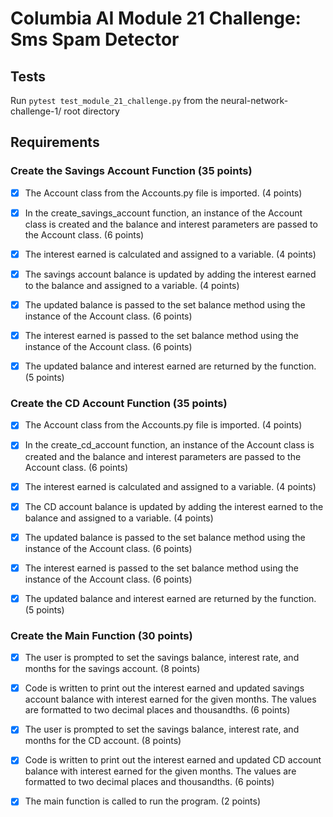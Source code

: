 # Columbia AI Module 21 Challenge: Sms Spam Detector

## Tests
Run `pytest test_module_21_challenge.py` from the neural-network-challenge-1/ root directory

## Requirements

### Create the Savings Account Function (35 points)
- [X] The Account class from the Accounts.py file is imported. (4 points)

- [X] In the create_savings_account function, an instance of the Account class is created and the balance and interest parameters are passed to the Account class. (6 points)

- [X] The interest earned is calculated and assigned to a variable. (4 points)

- [X] The savings account balance is updated by adding the interest earned to the balance and assigned to a variable. (4 points)

- [X] The updated balance is passed to the set balance method using the instance of the Account class. (6 points)

- [X] The interest earned is passed to the set balance method using the instance of the Account class. (6 points)

- [X] The updated balance and interest earned are returned by the function. (5 points)

### Create the CD Account Function (35 points)
- [X] The Account class from the Accounts.py file is imported. (4 points)

- [X] In the create_cd_account function, an instance of the Account class is created and the balance and interest parameters are passed to the Account class. (6 points)

- [X] The interest earned is calculated and assigned to a variable. (4 points)

- [X] The CD account balance is updated by adding the interest earned to the balance and assigned to a variable. (4 points)

- [X] The updated balance is passed to the set balance method using the instance of the Account class. (6 points)

- [X] The interest earned is passed to the set balance method using the instance of the Account class. (6 points)

- [X] The updated balance and interest earned are returned by the function. (5 points)

### Create the Main Function (30 points)
- [X] The user is prompted to set the savings balance, interest rate, and months for the savings account. (8 points)

- [X] Code is written to print out the interest earned and updated savings account balance with interest earned for the given months. The values are formatted to two decimal places and thousandths. (6 points)

- [X] The user is prompted to set the savings balance, interest rate, and months for the CD account. (8 points)

- [X] Code is written to print out the interest earned and updated CD account balance with interest earned for the given months. The values are formatted to two decimal places and thousandths. (6 points)

- [X] The main function is called to run the program. (2 points)
